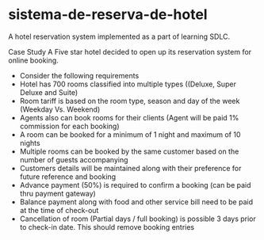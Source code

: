 # sistema-de-reserva-de-hotel
A hotel reservation system implemented as a part of learning SDLC. 

Case Study
A Five star hotel decided to open up its reservation system for online booking. 
- Consider the following requirements
- Hotel has 700 rooms classified into multiple types ((Deluxe, Super Deluxe and Suite)
- Room tariff is based on the room type, season and day of the week (Weekday Vs. Weekend)
- Agents also can book rooms for their clients (Agent will be paid 1% commission for each booking)
- A room can be booked for a minimum of 1 night and maximum of 10 nights
- Multiple rooms can be booked by the same customer based on the number of guests accompanying
- Customers details will be maintained along with their preference for future reference and booking
- Advance payment (50%) is required to confirm a booking (can be paid thru payment gateway)
- Balance payment along with food and other service bill need to be paid at the time of check-out
- Cancellation of room (Partial days / full booking) is possible 3 days prior to check-in date. This should remove booking entries
